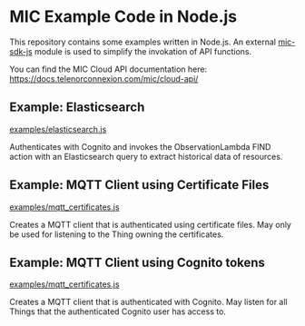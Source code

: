 # MIC Example Code in Node.js
This repository contains some examples written in Node.js. An external [mic-sdk-js](https://www.npmjs.com/package/mic-sdk-js) module is used to simplify the invokation of API functions.

You can find the MIC Cloud API documentation here: <https://docs.telenorconnexion.com/mic/cloud-api/>

## Example: Elasticsearch
[examples/elasticsearch.js](examples/elasticsearch.js)

Authenticates with Cognito and invokes the ObservationLambda FIND action with an Elasticsearch query to extract historical data of resources.

## Example: MQTT Client using Certificate Files
[examples/mqtt_certificates.js](examples/mqtt_certificates.js)

Creates a MQTT client that is authenticated using certificate files. May only be used for listening to the Thing owning the certificates.

## Example: MQTT Client using Cognito tokens
[examples/mqtt_certificates.js](examples/mqtt_certificates.js)

Creates a MQTT client that is authenticated with Cognito. May listen for all Things that the authenticated Cognito user has access to.
